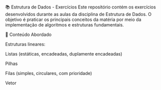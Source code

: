 📚 Estrutura de Dados - Exercícios
Este repositório contém os exercícios desenvolvidos durante as aulas da disciplina de Estrutura de Dados. O objetivo é praticar os principais conceitos da matéria por meio da implementação de algoritmos e estruturas fundamentais.

🧠 Conteúdo Abordado

Estruturas lineares:

Listas (estáticas, encadeadas, duplamente encadeadas)

Pilhas

Filas (simples, circulares, com prioridade)

Vetor 



